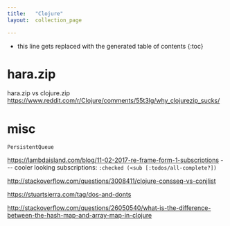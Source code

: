 ```yaml
---
title:   "Clojure"
layout:  collection_page

---
```


* this line gets replaced with the generated table of contents
{:toc}



# hara.zip

hara.zip vs clojure.zip <https://www.reddit.com/r/Clojure/comments/55t3lg/why_clojurezip_sucks/>

# misc

`PersistentQueue`

<https://lambdaisland.com/blog/11-02-2017-re-frame-form-1-subscriptions> --- cooler looking subscriptions: `:checked (<sub [:todos/all-complete?])`

<http://stackoverflow.com/questions/3008411/clojure-consseq-vs-conjlist>

<https://stuartsierra.com/tag/dos-and-donts>

<http://stackoverflow.com/questions/26050540/what-is-the-difference-between-the-hash-map-and-array-map-in-clojure>
